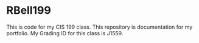 # RBell199
This is code for my CIS 199 class. This repository is documentation for my portfolio. My Grading ID for this class is J1559.
